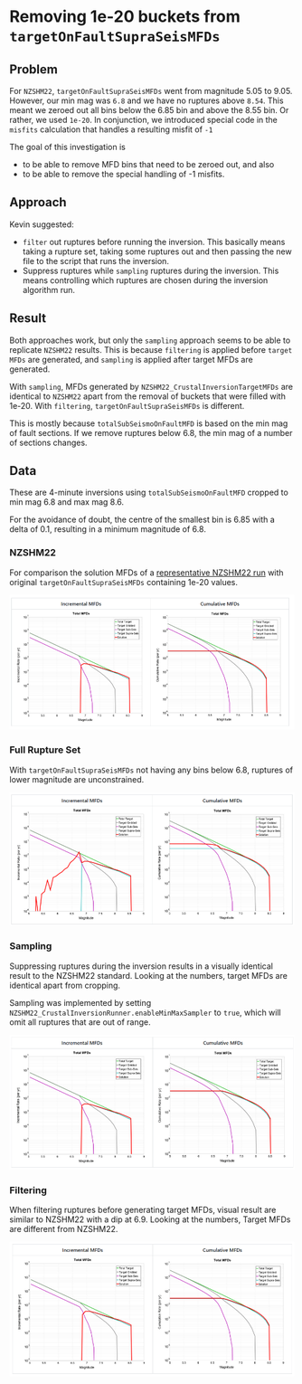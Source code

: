# Removing 1e-20 buckets from `targetOnFaultSupraSeisMFDs`

## Problem
For `NZSHM22`, `targetOnFaultSupraSeisMFDs` went from magnitude 5.05 to 9.05. However, our min mag was `6.8` and we have no ruptures above `8.54`. This meant we zeroed out all bins below the 6.85 bin and above the 8.55 bin. Or rather, we used `1e-20`. In conjunction, we introduced special code in the `misfits` calculation that handles a resulting misfit of `-1`

The goal of this investigation is 
- to be able to remove MFD bins that need to be zeroed out, and also 
- to be able to remove the special handling of -1 misfits.

## Approach
Kevin suggested:
- `filter` out ruptures before running the inversion. This basically means taking a rupture set, taking some ruptures out and then passing the new file to the script that runs the inversion.
- Suppress ruptures while `sampling` ruptures during the inversion. This means controlling which ruptures are chosen during the inversion algorithm run.

## Result

Both approaches work, but only the `sampling` approach seems to be able to replicate `NZSHM22` results. This is because `filtering` is applied before `target MFDs` are generated, and `sampling` is applied after target MFDs are generated.

With `sampling`, MFDs generated by `NZSHM22_CrustalInversionTargetMFDs` are identical to `NZSHM22` apart from the removal of buckets that were filled with 1e-20. With `filtering`, `targetOnFaultSupraSeisMFDs` is different. 

This is mostly because `totalSubSeismoOnFaultMFD` is based on the min mag of fault sections. If we remove ruptures below 6.8, the min mag of a number of sections changes.

## Data

These are 4-minute inversions using `totalSubSeismoOnFaultMFD` cropped to min mag 6.8 and max mag 8.6.

For the avoidance of doubt, the centre of the smallest bin is 6.85 with a delta of 0.1, resulting in a minimum magnitude of 6.8.

### NZSHM22 

For comparison the solution MFDs of a [representative NZSHM22 run](http://simple-toshi-ui.s3-website-ap-southeast-2.amazonaws.com/InversionSolution/SW52ZXJzaW9uU29sdXRpb246NjMzMzY3Mw==/DiagnosticReportTab) with original `targetOnFaultSupraSeisMFDs` containing 1e-20 values.

![screenshot](Screenshot%202024-03-25%20143539.png)

### Full Rupture Set

With `targetOnFaultSupraSeisMFDs` not having any bins below 6.8, ruptures of lower magnitude are unconstrained.

![Screenshot 2024-03-25 162802.png](Screenshot%202024-03-25%20162802.png)

### Sampling

Suppressing ruptures during the inversion results in a visually identical result to the NZSHM22 standard. Looking at the numbers, target MFDs are identical apart from cropping.

Sampling was implemented by setting `NZSHM22_CrustalInversionRunner.enableMinMaxSampler` to `true`, which will omit all ruptures that are out of range.

![Screenshot 2024-03-25 161605.png](Screenshot%202024-03-25%20161605.png)

### Filtering

When filtering ruptures before generating target MFDs, visual result are similar to NZSHM22 with a dip at 6.9. Looking at the numbers, Target MFDs are different from NZSHM22. 

![Screenshot 2024-03-25 164358.png](Screenshot%202024-03-25%20164358.png)